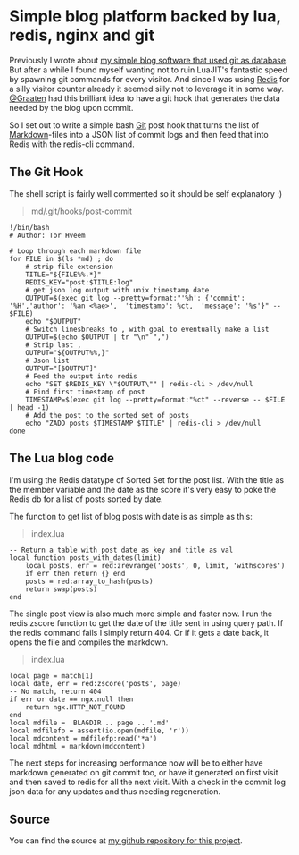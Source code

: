 # Simple blog platform backed by lua, redis, nginx and git

Previously I wrote about [my simple blog software that used git as database](/simple-blogging-with-lua-and-git). But after a while I found myself wanting not to ruin LuaJIT's fantastic speed by spawning git commands for every visitor. And since I was using [Redis](http://redis.io/) for a silly visitor counter already it seemed silly not to leverage it in some way. [@Graaten](http://twitter.com/graaten) had this brilliant idea to have a git hook that generates the data needed by the blog upon commit. 

So I set out to write a simple bash [Git](http://git-scm.com/) post hook that turns the list of [Markdown](http://en.wikipedia.org/wiki/Markdown)-files into a JSON list of commit logs and then feed that into Redis with the redis-cli command.

## The Git Hook

The shell script is fairly well commented so it should be self explanatory :)

> md/.git/hooks/post-commit

    !/bin/bash
    # Author: Tor Hveem

    # Loop through each markdown file
    for FILE in $(ls *md) ; do
        # strip file extension
        TITLE="${FILE%%.*}"
        REDIS_KEY="post:$TITLE:log" 
        # get json log output with unix timestamp date
        OUTPUT=$(exec git log --pretty=format:"'%h': {'commit': '%H','author': '%an <%ae>',  'timestamp': %ct,  'message': '%s'}" -- $FILE)
        echo "$OUTPUT"
        # Switch linesbreaks to , with goal to eventually make a list
        OUTPUT=$(echo $OUTPUT | tr "\n" ",")
        # Strip last ,
        OUTPUT="${OUTPUT%%,}"
        # Json list
        OUTPUT="[$OUTPUT]"
        # Feed the output into redis
        echo "SET $REDIS_KEY \"$OUTPUT\"" | redis-cli > /dev/null
        # Find first timestamp of post
        TIMESTAMP=$(exec git log --pretty=format:"%ct" --reverse -- $FILE | head -1)
        # Add the post to the sorted set of posts
        echo "ZADD posts $TIMESTAMP $TITLE" | redis-cli > /dev/null
    done

## The Lua blog code

I'm using the Redis datatype of Sorted Set for the post list. With the title as the member variable and the date as the score it's very easy to poke the Redis db for a list of posts sorted by date.

The function to get list of blog posts with date is as simple as this:
> index.lua

    -- Return a table with post date as key and title as val
    local function posts_with_dates(limit)
        local posts, err = red:zrevrange('posts', 0, limit, 'withscores')
        if err then return {} end
        posts = red:array_to_hash(posts)
        return swap(posts)
    end

The single post view is also much more simple and faster now. I run the redis zscore function to get the date of the title sent in using query path. If the redis command fails I simply return 404.
Or if it gets a date back, it opens the file and compiles the markdown.

> index.lua

    local page = match[1] 
    local date, err = red:zscore('posts', page)
    -- No match, return 404
    if err or date == ngx.null then
        return ngx.HTTP_NOT_FOUND
    end
    local mdfile =  BLAGDIR .. page .. '.md'
    local mdfilefp = assert(io.open(mdfile, 'r'))
    local mdcontent = mdfilefp:read('*a')
    local mdhtml = markdown(mdcontent) 

The next steps for increasing performance now will be to either have markdown generated on git commit too, or have it generated on first visit and then saved to redis for all the next visit. With a check in the commit log json data for any updates and thus needing regeneration.

## Source
You can find the source at [my github repository for this project](https://github.com/torhve/LuaWeb).






























































































































































